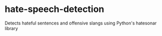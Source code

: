 # hate-speech-detection
Detects hateful sentences and offensive slangs using Python's hatesonar library
